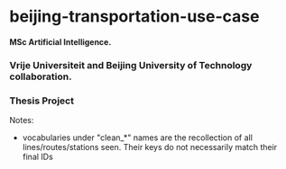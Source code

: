 # beijing-transportation-use-case


#### MSc Artificial Intelligence.
### Vrije Universiteit and Beijing University of Technology collaboration.
### Thesis Project

Notes:
- vocabularies under "clean_*" names are the recollection of all lines/routes/stations seen. Their keys do not necessarily match their final IDs
